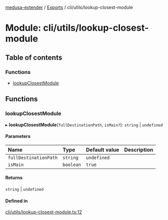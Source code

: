 [medusa-extender](../README.md) / [Exports](../modules.md) / cli/utils/lookup-closest-module

# Module: cli/utils/lookup-closest-module

## Table of contents

### Functions

- [lookupClosestModule](cli_utils_lookup_closest_module.md#lookupclosestmodule)

## Functions

### lookupClosestModule

▸ **lookupClosestModule**(`fullDestinationPath`, `isMain?`): `string` \| `undefined`

#### Parameters

| Name | Type | Default value | Description |
| :------ | :------ | :------ | :------ |
| `fullDestinationPath` | `string` | `undefined` |  |
| `isMain` | `boolean` | `true` |  |

#### Returns

`string` \| `undefined`

#### Defined in

[cli/utils/lookup-closest-module.ts:12](https://github.com/adrien2p/medusa-extender/blob/4d59aa3/src/cli/utils/lookup-closest-module.ts#L12)
